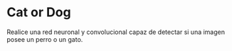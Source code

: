 # Cat or Dog
Realice una red neuronal y convolucional capaz de detectar si una imagen posee un perro o un gato.
